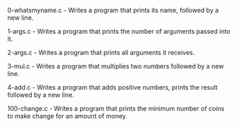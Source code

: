 0-whatsmyname.c - Writes a program that prints its name, followed by a new line.

1-args.c - Writes a program that prints the number of arguments passed into it.

2-args.c - Writes a program that prints all arguments it receives.

3-mul.c - Writes a program that multiplies two numbers followed by a new line.

4-add.c - Writes a program that adds positive numbers, prints the result followed by a new line.

100-change.c - Writes a program that prints the minimum number of coins to make change for an amount of money.
